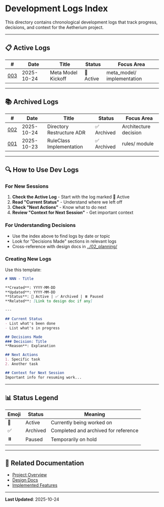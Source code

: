 # Development Logs Index

This directory contains chronological development logs that track progress, decisions, and context for the Aetherium project.

---

## 📋 Active Logs

| # | Date | Title | Status | Focus Area |
|---|------|-------|--------|------------|
| [003](003_2025-10-24_meta_model_kickoff.md) | 2025-10-24 | Meta Model Kickoff | 🚧 Active | meta_model/ implementation |

---

## 📚 Archived Logs

| # | Date | Title | Status | Focus Area |
|---|------|-------|--------|------------|
| [002](002_2025-10-24_directory_restructure_adr.md) | 2025-10-24 | Directory Restructure ADR | ✅ Archived | Architecture decision |
| [001](001_2025-10-23_ruleclass_implementation.md) | 2025-10-23 | RuleClass Implementation | ✅ Archived | rules/ module |

---

## 🔍 How to Use Dev Logs

### For New Sessions
1. **Check the Active Log** - Start with the log marked 🚧 Active
2. **Read "Current Status"** - Understand where we left off
3. **Check "Next Actions"** - Know what to do next
4. **Review "Context for Next Session"** - Get important context

### For Understanding Decisions
- Use the index above to find logs by date or topic
- Look for "Decisions Made" sections in relevant logs
- Cross-reference with design docs in [../02_planning/](../02_planning/)

### Creating New Logs
Use this template:
```markdown
# NNN - Title

**Created**: YYYY-MM-DD
**Updated**: YYYY-MM-DD
**Status**: 🚧 Active | ✅ Archived | ⏸️ Paused
**Related**: [Link to design doc if any]

---

## Current Status
- List what's been done
- List what's in progress

## Decisions Made
### Decision: Title
**Reason**: Explanation

## Next Actions
1. Specific task
2. Another task

## Context for Next Session
Important info for resuming work...
```

---

## 📊 Status Legend

| Emoji | Status | Meaning |
|-------|--------|---------|
| 🚧 | Active | Currently being worked on |
| ✅ | Archived | Completed and archived for reference |
| ⏸️ | Paused | Temporarily on hold |

---

## 🔗 Related Documentation

- [Project Overview](../../CLAUDE.md)
- [Design Docs](../02_planning/)
- [Implemented Features](../01_implemented/)

---

**Last Updated**: 2025-10-24
